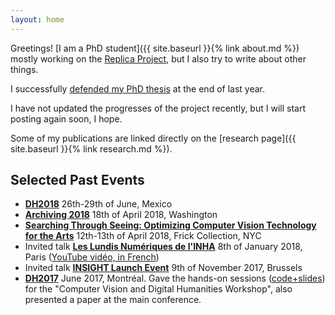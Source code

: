```yaml
---
layout: home
---
```


Greetings! [I am a PhD student]({{ site.baseurl }}{% link about.md %}) mostly working on the [Replica Project](http://dhlab.epfl.ch/page-128334-en.html), but I also try to write about other things.

I successfully [defended my PhD thesis](https://actu.epfl.ch/news/congrats-to-dr-benoit-seguin-2/) at the end of last year.

I have not updated the progresses of the project recently, but I will start posting again soon, I hope.

Some of my publications are linked directly on the [research page]({{ site.baseurl }}{% link research.md %}).

## Selected Past Events

- **[DH2018](https://dh2018.adho.org/en/)** 26th-29th of June, Mexico
- **[Archiving 2018](http://www.imaging.org/site/IST/Conferences/Archiving/IST/Conferences/Archiving/Archiving_Home.aspx)** 18th of April 2018, Washington
- **[Searching Through Seeing: Optimizing Computer Vision Technology for the Arts](https://www.frick.org/research/upcoming_symposia)** 12th-13th of April 2018, Frick Collection, NYC
- Invited talk **[Les Lundis Numériques de l'INHA](https://www.inha.fr/fr/agenda/parcourir-par-annee/en-2018/janvier-2018-1/lundisnum-2018-projet-replica.html)** 8th of January 2018, Paris ([YouTube vidéo, in French](https://www.youtube.com/watch?v=JxFMEAokjTM))
- Invited talk **[INSIGHT Launch Event](http://uahost.uantwerpen.be/platformdh/index.php/event/insight-launch-event-ai-and-the-linking-of-digital-heritage-data/)** 9th of November 2017, Brussels
- **[DH2017](https://dh2018.adho.org/en/)** June 2017, Montréal. Gave the hands-on sessions ([code+slides](https://github.com/SeguinBe/DHWorkshop2017)) for the "Computer Vision and Digital Humanities Workshop", also presented a paper at the main conference.